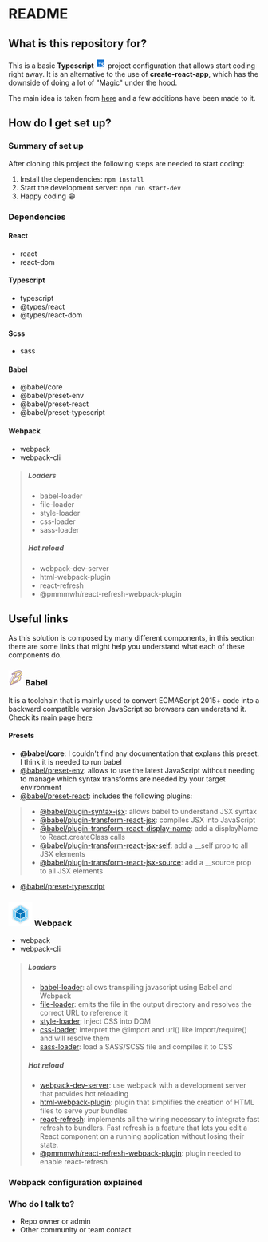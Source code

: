 # README
## What is this repository for?

This is a basic **Typescript** <img src="public/images/icons8-typescript-20.png"/> project configuration that allows start coding right away. It is an alternative to the use of **create-react-app**, which has the downside of doing a lot of "Magic" under the hood.

The main idea is taken from [here](https://dev.to/riddhiagrawal001/create-react-app-without-create-react-app-typescript-5ea2) and a few additions have been made to it.

## How do I get set up?

### Summary of set up

After cloning this project the following steps are needed to start coding:

1. Install the dependencies: ` npm install `
2. Start the development server: ` npm run start-dev ` 
3. Happy coding :grin:

### Dependencies
#### React
* react
* react-dom
#### Typescript
* typescript
* @types/react
* @types/react-dom
#### Scss
* sass
#### Babel
* @babel/core
* @babel/preset-env
* @babel/preset-react
* @babel/preset-typescript
#### Webpack
* webpack
* webpack-cli
> ##### Loaders
> * babel-loader
> * file-loader
> * style-loader
> * css-loader
> * sass-loader
> ##### Hot reload
> * webpack-dev-server
> * html-webpack-plugin
> * react-refresh
> * @pmmmwh/react-refresh-webpack-plugin


## Useful links

As this solution is composed by many different components, in this section there are some links that might help you understand what each of these components do.

### <img src="public/images/icons8-babel-30.png"/> Babel
It is a toolchain that is mainly used to convert ECMAScript 2015+ code into a backward compatible version JavaScript so browsers can understand it.
Check its main page [here](https://babeljs.io/docs/en/index.html)

#### Presets
* **@babel/core**: I couldn't find any documentation that explans this preset. I think it is needed to run babel
* [@babel/preset-env](https://babeljs.io/docs/en/babel-preset-env): allows to use the latest JavaScript without needing to manage which syntax transforms are needed by your target environment
* [@babel/preset-react](https://babeljs.io/docs/en/babel-preset-react): includes the following plugins:
> * [@babel/plugin-syntax-jsx](https://www.npmjs.com/package/@babel/plugin-syntax-jsx): allows babel to understand JSX syntax
> * [@babel/plugin-transform-react-jsx](https://www.npmjs.com/package/@babel/plugin-transform-react-jsx): compiles JSX into JavaScript
> * [@babel/plugin-transform-react-display-name](https://www.npmjs.com/package/@babel/plugin-transform-react-display-name): add a displayName to React.createClass calls
> * [@babel/plugin-transform-react-jsx-self](https://www.npmjs.com/package/@babel/plugin-transform-react-jsx-self): add a __self prop to all JSX elements
> * [@babel/plugin-transform-react-jsx-source](https://www.npmjs.com/package/@babel/plugin-transform-react-jsx-source): add a __source prop to all JSX elements

* [@babel/preset-typescript](https://babeljs.io/docs/en/babel-preset-typescript)
### <img src="public/images/icons8-webpack-48.png"/> Webpack
* webpack
* webpack-cli
> ##### Loaders
> * [babel-loader](https://www.npmjs.com/package/babel-loader): allows transpiling javascript using Babel and Webpack
> * [file-loader](https://www.npmjs.com/package/file-loader): emits the file in the output directory and resolves the correct URL to reference it
> * [style-loader](https://www.npmjs.com/package/style-loader): inject CSS into DOM
> * [css-loader](https://www.npmjs.com/package/css-loader): interpret the @import and url() like import/require() and will resolve them
> * [sass-loader](https://www.npmjs.com/package/sass-loader): load a SASS/SCSS file and compiles it to CSS
> ##### Hot reload
> * [webpack-dev-server](https://www.npmjs.com/package/webpack-dev-server): use webpack with a development server that provides hot reloading
> * [html-webpack-plugin](https://www.npmjs.com/package/html-webpack-plugin): plugin that simplifies the creation of HTML files to serve your bundles
> * [react-refresh](https://www.npmjs.com/package/react-refresh): implements all the wiring necessary to integrate fast refresh to bundlers. Fast refresh is a feature that lets you edit a React component on a running application without losing their state.
> * [@pmmmwh/react-refresh-webpack-plugin](https://www.npmjs.com/package/@pmmmwh/react-refresh-webpack-plugin): plugin needed to enable react-refresh


### Webpack configuration explained

### Who do I talk to? ###

* Repo owner or admin
* Other community or team contact